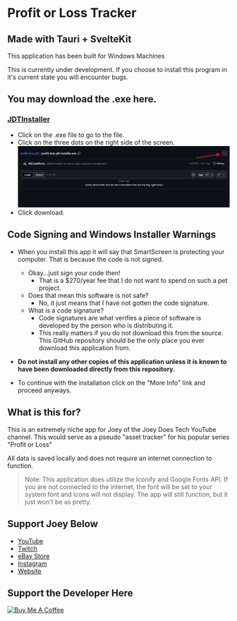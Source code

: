 # Profit or Loss Tracker

## Made with Tauri + SvelteKit

This application has been built for Windows Machines

This is currently under development. If you choose to install this program in it's current state you will encounter bugs.

## You may download the .exe here.

### [JDTInstaller](installers)

- Click on the .exe file to go to the file.
- Click on the three dots on the right side of the screen.
  ![installer](installscreen.png)
- Click download.

## Code Signing and Windows Installer Warnings

- When you install this app it will say that SmartScreen is protecting your computer. That is because the code is not signed.

  - Okay...just sign your code then!
    - That is a $270/year fee that I do not want to spend on such a pet project.
  - Does that mean this software is not safe?
    - No, it just means that I have not gotten the code signature.
  - What is a code signature?
    - Code signatures are what verifies a piece of software is developed by the person who is distributing it.
    - This really matters if you do not download this from the source. This GitHub repository should be the only place you ever download this application from.

- **Do not install any other copies of this application unless it is known to have been downloaded directly from this repository.**

- To continue with the installation click on the "More Info" link and proceed anyways.

## What is this for?

This is an extremely niche app for Joey of the Joey Does Tech YouTube channel. This would serve as a pseudo "asset tracker" for his popular series "Profit or Loss"

All data is saved locally and does not require an internet connection to function.

> Note: This application does utilize the Iconify and Google Fonts API. If you are not connected to the internet, the font will be set to your system font and icons will not display. The app will still function, but it just won't be as pretty.

## Support Joey Below

- [YouTube](https://www.youtube.com/c/JoeyDoesTech)
- [Twitch](https://twitch.tv/joeydoestech)
- [eBay Store](https://ebay.co.uk/str/joeydoestech)
- [Instagram](https://www.instagram.com/joeydoestech)
- [Website](https://www.joeydoestech.com)

## Support the Developer Here

<a href="https://buymeacoffee.com/akcoding916" target="_blank"><img src="https://cdn.buymeacoffee.com/buttons/default-yellow.png" alt="Buy Me A Coffee" height="41" width="174"></a>
